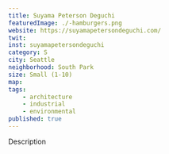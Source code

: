 ```yaml
---
title: Suyama Peterson Deguchi
featuredImage: ./-hamburgers.png
website: https://suyamapetersondeguchi.com/
twit: 
inst: suyamapetersondeguchi
category: S
city: Seattle
neighborhood: South Park
size: Small (1-10)
map: 
tags:
    - architecture
    - industrial
    - environmental
published: true
---
```


Description
